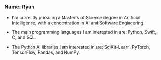 ### Name: Ryan

- I'm currently pursuing a Master's of Science degree in Artificial Intelligence, with a concentration in AI and Software Engineering.

- The main programming languages I am interested in are: Python, Swift, C, and SQL.

- The Python AI libraries I am interested in are: SciKit-Learn, PyTorch, TensorFlow, Pandas, and NumPy.

<!--
**RyanS974/RyanS974** is a ✨ _special_ ✨ repository because its `README.md` (this file) appears on your GitHub profile.

Here are some ideas to get you started:

- 🔭 I’m currently working on ...
- 🌱 I’m currently learning ...
- 👯 I’m looking to collaborate on ...
- 🤔 I’m looking for help with ...
- 💬 Ask me about ...
- 📫 How to reach me: ...
- 😄 Pronouns: ...
- ⚡ Fun fact: ...
-->
